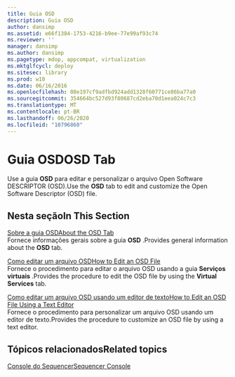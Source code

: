 ```yaml
---
title: Guia OSD
description: Guia OSD
author: dansimp
ms.assetid: e66f1384-1753-4216-b9ee-77e99af93c74
ms.reviewer: ''
manager: dansimp
ms.author: dansimp
ms.pagetype: mdop, appcompat, virtualization
ms.mktglfcycl: deploy
ms.sitesec: library
ms.prod: w10
ms.date: 06/16/2016
ms.openlocfilehash: 08e197cf9adfbd924add1328f60771ce86ba77a0
ms.sourcegitcommit: 354664bc527d93f80687cd2eba70d1eea024c7c3
ms.translationtype: MT
ms.contentlocale: pt-BR
ms.lasthandoff: 06/26/2020
ms.locfileid: "10796860"
---
```

# <span data-ttu-id="68b09-103">Guia OSD</span><span class="sxs-lookup"><span data-stu-id="68b09-103">OSD Tab</span></span>


<span data-ttu-id="68b09-104">Use a guia **OSD** para editar e personalizar o arquivo Open Software DESCRIPTOR (OSD).</span><span class="sxs-lookup"><span data-stu-id="68b09-104">Use the **OSD** tab to edit and customize the Open Software Descriptor (OSD) file.</span></span>

## <span data-ttu-id="68b09-105">Nesta seção</span><span class="sxs-lookup"><span data-stu-id="68b09-105">In This Section</span></span>


<a href="" id="about-the-osd-tab"></a>[<span data-ttu-id="68b09-106">Sobre a guia OSD</span><span class="sxs-lookup"><span data-stu-id="68b09-106">About the OSD Tab</span></span>](about-the-osd-tab.md)  
<span data-ttu-id="68b09-107">Fornece informações gerais sobre a guia **OSD** .</span><span class="sxs-lookup"><span data-stu-id="68b09-107">Provides general information about the **OSD** tab.</span></span>

<a href="" id="how-to-edit-an-osd-file"></a>[<span data-ttu-id="68b09-108">Como editar um arquivo OSD</span><span class="sxs-lookup"><span data-stu-id="68b09-108">How to Edit an OSD File</span></span>](how-to-edit-an-osd-file.md)  
<span data-ttu-id="68b09-109">Fornece o procedimento para editar o arquivo OSD usando a guia **Serviços virtuais** .</span><span class="sxs-lookup"><span data-stu-id="68b09-109">Provides the procedure to edit the OSD file by using the **Virtual Services** tab.</span></span>

<a href="" id="how-to-edit-an-osd-file-using-a-text-editor"></a>[<span data-ttu-id="68b09-110">Como editar um arquivo OSD usando um editor de texto</span><span class="sxs-lookup"><span data-stu-id="68b09-110">How to Edit an OSD File Using a Text Editor</span></span>](how-to-edit-an-osd-file-using-a-text-editor.md)  
<span data-ttu-id="68b09-111">Fornece o procedimento para personalizar um arquivo OSD usando um editor de texto.</span><span class="sxs-lookup"><span data-stu-id="68b09-111">Provides the procedure to customize an OSD file by using a text editor.</span></span>

## <span data-ttu-id="68b09-112">Tópicos relacionados</span><span class="sxs-lookup"><span data-stu-id="68b09-112">Related topics</span></span>


[<span data-ttu-id="68b09-113">Console do Sequencer</span><span class="sxs-lookup"><span data-stu-id="68b09-113">Sequencer Console</span></span>](sequencer-console.md)

 

 





